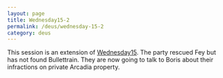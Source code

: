 ```yaml
---
layout: page
title: Wednesday15-2
permalink: /deus/wednesday-15-2
category: deus
---
```

This session is an extension of [Wednesday15](wednesday-15). The party rescued Fey but has not found Bullettrain. They are now going to talk to Boris about their infractions on private Arcadia property.
